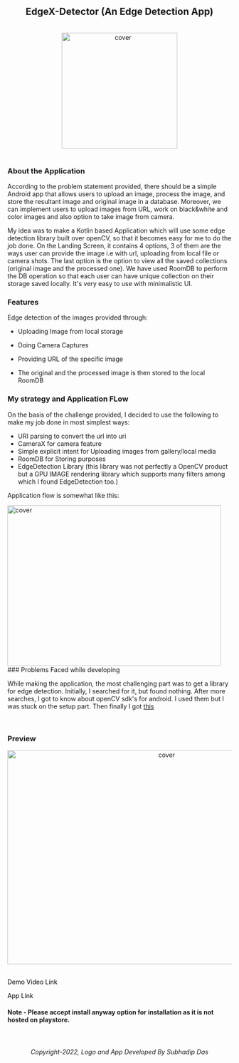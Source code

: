 <div align="center">
<h2>EdgeX-Detector (An Edge Detection App)</h2>
</div>
<br>
<div align="center">
<img width="260px" height = "260px" src="https://user-images.githubusercontent.com/89024718/185718985-13b61ab3-0715-445f-b093-c4f285fb44ea.png" alt="cover" />
</div>
<br>

### About the Application

According to the problem statement provided, there should be a  simple Android app that allows users to upload an image, process the image, and store the
resultant image and original image in a database. Moreover, we can implement users to upload images from URL, work on black&white and color images and also option to take image from camera.

My idea was to make a Kotlin based Application which will use some edge detection library built over openCV, so that it becomes easy for me to do the job done. On the Landing Screen, it contains 4 options, 3 of them are the ways user can provide the image i.e with url, uploading from local file or camera shots.
The last option is the option to view all the saved collections (original image and the processed one). We have used RoomDB to perform the DB operation so that each user can have unique collection on their storage saved locally.
It's very easy to use with minimalistic UI.

### Features 

Edge detection of the images provided through:

- Uploading Image from local storage
- Doing Camera Captures
- Providing URL of the specific image

- The original and the processed image is then stored to the local RoomDB

### My strategy and Application FLow

On the basis of the challenge provided, I decided to use the following to make my job done in most simplest ways: 

- URI parsing to convert the url into uri
- CameraX for camera feature
- Simple explicit intent for Uploading images from gallery/local media
- RoomDB for Storing purposes
- EdgeDetection Library (this library was not perfectly a OpenCV product but a GPU IMAGE rendering library which supports many filters among which I found EdgeDetection too.)


Application flow is somewhat like this: 

<img width="480px" height = "360px" src="https://user-images.githubusercontent.com/89024718/185720499-da6f9a33-6509-4c2b-8945-a738e0f9a1e3.png" alt="cover" />
<br>
### Problems Faced while developing

While making the application, the most challenging part was to get a library for edge detection. Initially, I searched for it, but found nothing. After more searches, I got to know about openCV sdk's for android. I used them but I was stuck on the setup part. 
Then finally I got <a href="https://github.com/cats-oss/android-gpuimage" target="_blank">this</a> 

<br>

### Preview

<div align="center">
<img width="700px" height = 480px" src="https://user-images.githubusercontent.com/89024718/185759441-0044df37-ad5b-434d-ba94-375d76a6ebb0.gif" alt="cover" />
</div>

<br>

<a href="https://drive.google.com/file/d/110kOB1cY6xmyFLRmNO98q3tkMnwuxN__/view?usp=sharing" title="Click here" style="background-color:#FFFFFF;color:#000000;text-decoration:none">Demo Video Link</a>
                                                                                                                                
<a href="https://drive.google.com/file/d/1bgeYqkHk_v77uxmWBeiltgDRSc4-9CjV/view?usp=sharing" title="Click here" style="background-color:#FFFFFF;color:#000000;text-decoration:none">App Link</a>
                                                                                                                                
#### Note - Please accept install anyway option for installation as it is not hosted on playstore.

<br>
                                   
<div align="center">
                   
###### Copyright-2022, Logo and App Developed By Subhadip Das
                   
</div>                                                                                                                                



